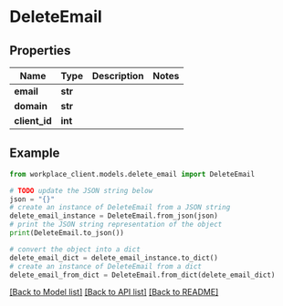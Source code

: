 # DeleteEmail


## Properties

Name | Type | Description | Notes
------------ | ------------- | ------------- | -------------
**email** | **str** |  | 
**domain** | **str** |  | 
**client_id** | **int** |  | 

## Example

```python
from workplace_client.models.delete_email import DeleteEmail

# TODO update the JSON string below
json = "{}"
# create an instance of DeleteEmail from a JSON string
delete_email_instance = DeleteEmail.from_json(json)
# print the JSON string representation of the object
print(DeleteEmail.to_json())

# convert the object into a dict
delete_email_dict = delete_email_instance.to_dict()
# create an instance of DeleteEmail from a dict
delete_email_from_dict = DeleteEmail.from_dict(delete_email_dict)
```
[[Back to Model list]](../README.md#documentation-for-models) [[Back to API list]](../README.md#documentation-for-api-endpoints) [[Back to README]](../README.md)


